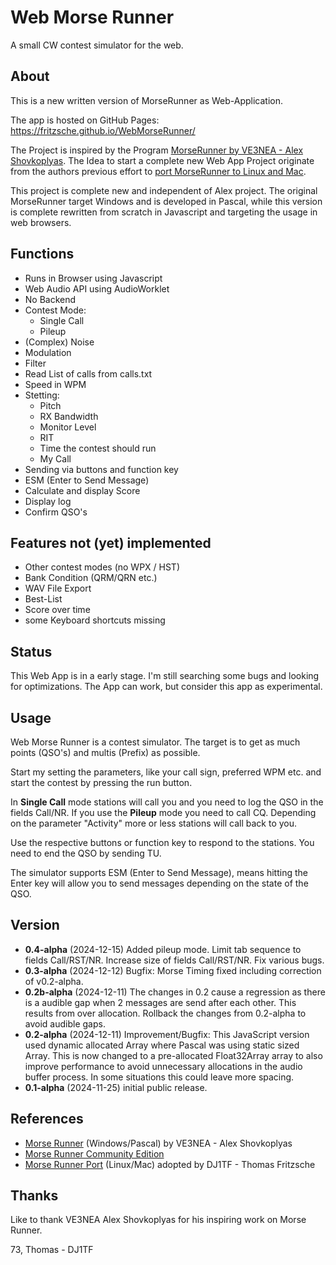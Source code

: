 # Web Morse Runner

A small CW contest simulator for the web.

## About 
This is a new written version of MorseRunner as Web-Application.

The app is hosted on GitHub Pages: https://fritzsche.github.io/WebMorseRunner/


The Project is inspired by the Program [MorseRunner by VE3NEA - Alex Shovkoplyas](https://github.com/VE3NEA/MorseRunner). The Idea to start a complete new Web App Project originate from the authors previous effort to [port MorseRunner to Linux and Mac](https://github.com/fritzsche/MorseRunner).


This project is complete new and independent of Alex project. The original MorseRunner target Windows and is developed in Pascal, while this version is complete rewritten from scratch in Javascript and targeting the usage in web browsers. 


## Functions

* Runs in Browser using Javascript
* Web Audio API using AudioWorklet
* No Backend
* Contest Mode: 
    * Single Call
    * Pileup
* (Complex) Noise
* Modulation
* Filter
* Read List of calls from calls.txt
* Speed in WPM
* Stetting: 
    * Pitch
    * RX Bandwidth
    * Monitor Level
    * RIT
    * Time the contest should run
    * My Call
* Sending via buttons and function key 
* ESM (Enter to Send Message)
* Calculate and display Score
* Display log
* Confirm QSO's

## Features not (yet) implemented

* Other contest modes (no WPX / HST)
* Bank Condition (QRM/QRN etc.)
* WAV File Export
* Best-List
* Score over time
* some Keyboard shortcuts missing

## Status
This Web App is in a early stage. I'm still searching some bugs and looking for optimizations. The App can work, but consider this app as experimental.

## Usage
Web Morse Runner is a contest simulator. The target is to get as much points (QSO's) and multis (Prefix) as possible.

Start my setting the parameters, like your call sign, preferred WPM etc. and start the contest by pressing the run button.

In **Single Call** mode stations will call you and you need to log the QSO in the fields Call/NR. If you use the **Pileup** mode you need to call CQ. Depending on the parameter "Activity" more or less stations will call back to you.

Use the respective buttons or function key to respond to the stations. You need to end the QSO by sending TU. 

The simulator supports ESM (Enter to Send Message), means hitting the Enter key will allow you to send messages depending on the state of the QSO.


## Version

* **0.4-alpha** (2024-12-15) Added pileup mode. Limit tab sequence to fields Call/RST/NR. Increase size of fields Call/RST/NR. Fix various bugs.
* **0.3-alpha** (2024-12-12) Bugfix: Morse Timing fixed including correction of v0.2-alpha.
* **0.2b-alpha** (2024-12-11) The changes in 0.2 cause a regression as there is a audible gap when 2 messages are send after each other. This results from over allocation. Rollback the changes from 0.2-alpha to avoid audible gaps.
* **0.2-alpha** (2024-12-11) Improvement/Bugfix: This JavaScript version used dynamic allocated Array where Pascal was using static sized Array. This is now changed to a pre-allocated Float32Array array to also improve performance to avoid unnecessary allocations in the audio buffer process. In some situations this could leave more spacing.
* **0.1-alpha** (2024-11-25) initial public release.

## References
* [Morse Runner](https://github.com/VE3NEA/MorseRunner) (Windows/Pascal) by VE3NEA - Alex Shovkoplyas
* [Morse Runner Community Edition](https://groups.io/g/MorseRunnerCE)
* [Morse Runner Port](https://github.com/fritzsche/MorseRunner) (Linux/Mac) adopted by DJ1TF  - Thomas Fritzsche


## Thanks
Like to thank VE3NEA Alex Shovkoplyas for his inspiring work on Morse Runner.




73, Thomas - DJ1TF



